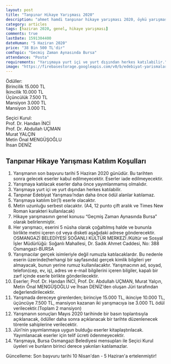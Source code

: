 ```yaml
---
layout: post
title: "Tanpınar Hikaye Yarışması 2020"
description: "ahmet hamdi tanpınar hikaye yarışması 2020, öykü yarışması, hikaye yarışmaları"
category: articles
tags: [haziran 2020, genel, hikaye yarışması]
comments: true
lastDate: 1591304400
dateHuman: "5 Haziran 2020"
price: "38 Bin 500 TL'dir"
comTopic: "Gecmiş Zaman Aynasında Bursa"
attendance: "Posta"
requirements: "Yarışmaya yurt içi ve yurt dışından herkes katılabilir."
image: "https://firebasestorage.googleapis.com/v0/b/edebiyat-yarismalari.appspot.com/o/tanpinar-hikaye-yarismasi-2020.jpg?alt=media&token=c6270a7f-5b3a-4c56-a17d-31e0b0df5a1a"
---
```


Ödüller:  
Birincilik 15.000 TL  
İkincilik 10.000 TL  
Üçüncülük 7.500 TL  
Mansiyon 3.000 TL  
Mansiyon 3.000 TL  

Seçici Kurul:  
Prof. Dr. Handan İNCİ  
Prof. Dr. Abdullah UÇMAN  
Murat YALÇIN  
Metin Önal MENGÜŞOĞLU  
İhsan DENİZ 

## Tanpınar Hikaye Yarışması Katılım Koşulları
1. Yarışmanın son başvuru tarihi 5 Haziran 2020 günüdür. Bu tarihten sonra gelecek eserler kabul edilmeyecektir. Eserler iade edilmeyecektir.
2. Yarışmaya katılacak eserler daha önce yayımlanmamış olmalıdır.
3. Yarışmaya yurt içi ve yurt dışından herkes katılabilir.
4. Tanpınar Edebiyat Yarışması’ndan daha önce ödül alanlar katılamaz.
5. Yarışmaya katılım bir(1) eserle olacaktır.
6. Metin uzunluğu serbest olacaktır. (A4, 12 punto çift aralık ve Times New Roman karakteri kullanılacak)
7. Hikaye yarışmasının genel konusu “Geçmiş Zaman Aynasında Bursa” olarak belirlenmiştir.
8. Her yarışmacı, eserini 5 nüsha olarak çoğaltılmış halde ve bununla birlikte metni içeren cd veya disketi aşağıdaki adrese gönderecektir.
OSMANGAZİ BELEDİYESİ SOĞANLI KÜLTÜR MERKEZİ /Kültür ve Sosyal İşler Müdürlüğü: Soğanlı Mahallesi, Dr. Sadık Ahmet Caddesi, No: 388 Osmangazi-BURSA
9. Yarışmacılar gerçek isimleriyle değil rumuzla katılacaklardır. Bu nedenle eserin üzerinde(herhangi bir sayfasında) gerçek kimlik bilgileri yer almayacak, bunun yerine rumuz kullanılacaktır. Yarışmacının ad, soyad, telefon(cep, ev, iş), adres ve e-mail bilgilerini içeren bilgiler, kapalı bir zarf içinde eserle birlikte gönderilecektir.
10. Eserler; Prof. Dr. Handan İNCİ, Prof. Dr. Abdullah UÇMAN, Murat Yalçın, Metin Önal MENGÜŞOĞLU ve İhsan DENİZ’den oluşan Jüri tarafından değerlendirilecektir.
11. Yarışmada dereceye girenlerden; birinciye 15.000 TL, ikinciye 10.000 TL, üçüncüye 7.500 TL, mansiyon kazanan iki yarışmacıya ise 3.000 TL ödül verilecektir.(Toplam 2 mansiyon)
12. Yarışmanın sonuçları Mayıs 2020 tarihinde bir basın toplantısıyla açıklanacak, ödüller daha sonra açıklanacak bir tarihte düzenlenecek törenle sahiplerine verilecektir.
13. Jüri’nin yayımlanmaya uygun bulduğu eserler kitaplaştırılacak. Yayımlanacak eserler için telif ücreti ödenmeyecektir.
14. Yarışmaya, Bursa Osmangazi Belediyesi mensupları ile Seçici Kurul üyeleri ve bunların birinci derece yakınları katılamazlar.

Güncelleme:
Son başvuru tarihi 10 Nisan'dan - 5 Haziran'a ertelenmiştir!